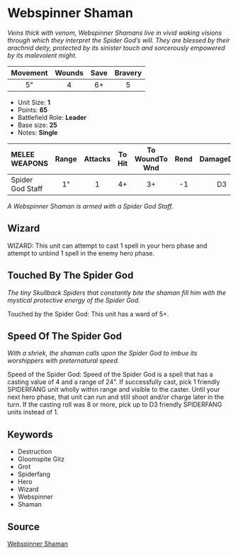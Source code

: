 # Webspinner Shaman

_Veins thick with venom, Webspinner Shamans live in vivid waking visions through which they interpret the Spider God’s will. They are blessed by their arachnid deity, protected by its sinister touch and sorcerously empowered by its malevolent might._


| Movement | Wounds | Save | Bravery |
|:--------:|:------:|:----:|:-------:|
| 5" | 4 | 6+ | 5 |

* Unit Size: **1**
* Points: **65**
* Battlefield Role: **Leader**
* Base size: **25**
* Notes: **Single**

| MELEE WEAPONS | Range | Attacks | To Hit | To WoundTo Wnd | Rend | DamageDmg |
|:---|:--:|:--:|:--:|:--:|:--:|:--:|
| Spider God Staff | 1" | 1 | 4+ | 3+ | -1 | D3 |


_A Webspinner Shaman is armed with a Spider God Staff._

## Wizard

WIZARD: This unit can attempt to cast 1 spell in your hero phase and attempt to unbind 1 spell in the enemy hero phase.

## Touched By The Spider God

_The tiny Skullback Spiders that constantly bite the shaman fill him with the mystical protective energy of the Spider God._

Touched by the Spider God: This unit has a ward of 5+.

## Speed Of The Spider God

_With a shriek, the shaman calls upon the Spider God to imbue its worshippers with preternatural speed._

Speed of the Spider God: Speed of the Spider God is a spell that has a casting value of 4 and a range of 24". If successfully cast, pick 1 friendly SPIDERFANG unit wholly within range and visible to the caster. Until your next hero phase, that unit can run and still shoot and/or charge later in the turn. If the casting roll was 8 or more, pick up to D3 friendly SPIDERFANG units instead of 1.

## Keywords

* Destruction
* Gloomspite Gitz
* Grot
* Spiderfang
* Hero
* Wizard
* Webspinner
* Shaman


## Source

[Webspinner Shaman](https://wahapedia.ru/aos3/factions/gloomspite-gitz/Webspinner-Shaman)
